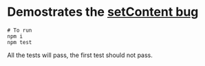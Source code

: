 # Demostrates the [setContent bug](https://github.com/ionic-team/stencil/issues/3229)

```
# To run
npm i
npm test
```

All the tests will pass, the first test should not pass.
